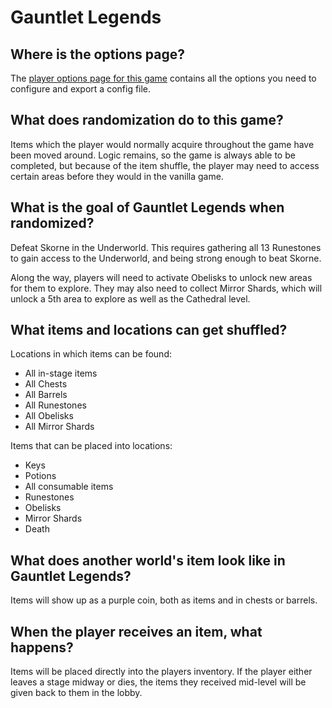 # Gauntlet Legends

## Where is the options page?

The [player options page for this game](../player-options) contains all the options you need to configure and
export a config file.

## What does randomization do to this game?

Items which the player would normally acquire throughout the game have been moved around. Logic remains, so the game is
always able to be completed, but because of the item shuffle, the player may need to access certain areas before they
would in the vanilla game.

## What is the goal of Gauntlet Legends when randomized?

Defeat Skorne in the Underworld. This requires gathering all 13 Runestones to gain access to the Underworld, and being strong enough to beat Skorne.

Along the way, players will need to activate Obelisks to unlock new areas for them to explore.
They may also need to collect Mirror Shards, which will unlock a 5th area to explore as well as the Cathedral level.

## What items and locations can get shuffled?

Locations in which items can be found:
- All in-stage items
- All Chests
- All Barrels
- All Runestones
- All Obelisks
- All Mirror Shards

Items that can be placed into locations:
- Keys
- Potions
- All consumable items
- Runestones
- Obelisks
- Mirror Shards
- Death

## What does another world's item look like in Gauntlet Legends?

Items will show up as a purple coin, both as items and in chests or barrels.

## When the player receives an item, what happens?

Items will be placed directly into the players inventory.
If the player either leaves a stage midway or dies, the items they received mid-level will be given back to them in the lobby.

